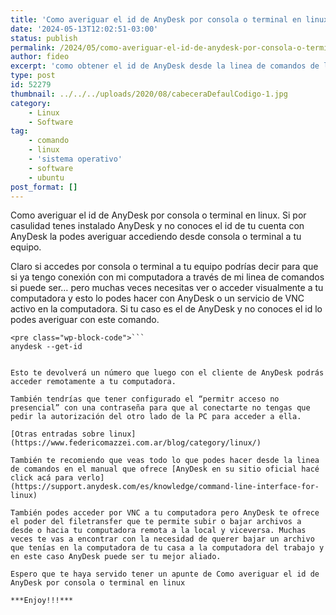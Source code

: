 ```yaml
---
title: 'Como averiguar el id de AnyDesk por consola o terminal en linux'
date: '2024-05-13T12:02:51-03:00'
status: publish
permalink: /2024/05/como-averiguar-el-id-de-anydesk-por-consola-o-terminal-en-linux
author: fideo
excerpt: 'como obtener el id de AnyDesk desde la linea de comandos de linux'
type: post
id: 52279
thumbnail: ../../../uploads/2020/08/cabeceraDefaulCodigo-1.jpg
category:
    - Linux
    - Software
tag:
    - comando
    - linux
    - 'sistema operativo'
    - software
    - ubuntu
post_format: []
---
```

Como averiguar el id de AnyDesk por consola o terminal en linux. Si por casulidad tenes instalado AnyDesk y no conoces el id de tu cuenta con AnyDesk la podes averiguar accediendo desde consola o terminal a tu equipo.

Claro si accedes por consola o terminal a tu equipo podrías decir para que si ya tengo conexión con mi computadora a través de mi linea de comandos si puede ser… pero muchas veces necesitas ver o acceder visualmente a tu computadora y esto lo podes hacer con AnyDesk o un servicio de VNC activo en la computadora. Si tu caso es el de AnyDesk y no conoces el id lo podes averiguar con este comando.

```
<pre class="wp-block-code">```
anydesk --get-id
```
```

Esto te devolverá un número que luego con el cliente de AnyDesk podrás acceder remotamente a tu computadora.

También tendrías que tener configurado el “permitr acceso no presencial” con una contraseña para que al conectarte no tengas que pedir la autorización del otro lado de la PC para acceder a ella.

[Otras entradas sobre linux](https://www.federicomazzei.com.ar/blog/category/linux/)  
  
También te recomiendo que veas todo lo que podes hacer desde la linea de comandos en el manual que ofrece [AnyDesk en su sitio oficial hacé click acá para verlo](https://support.anydesk.com/es/knowledge/command-line-interface-for-linux)

También podes acceder por VNC a tu computadora pero AnyDesk te ofrece el poder del filetransfer que te permite subir o bajar archivos a desde o hacia tu computadora remota a la local y viceversa. Muchas veces te vas a encontrar con la necesidad de querer bajar un archivo que tenías en la computadora de tu casa a la computadora del trabajo y en este caso AnyDesk puede ser tu mejor aliado.

Espero que te haya servido tener un apunte de Como averiguar el id de AnyDesk por consola o terminal en linux

***Enjoy!!!***